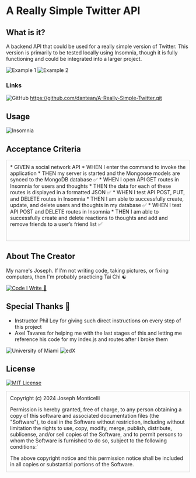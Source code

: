 # A Really Simple Twitter API

## What is it?

A backend API that could be used for a really simple version of Twitter. This version is primarily to be tested locally using Insomnia, though it is fully functioning and could be integrated into a larger project. 

![Example 1](/assets/ss1.png)
![Example 2](/assets/ss2.png)



### Links

![GitHub](https://img.shields.io/badge/github-%23121011.svg?style=for-the-badge&logo=github&logoColor=white) https://github.com/dantean/A-Really-Simple-Twitter.git

## Usage

![Insomnia](https://img.shields.io/badge/Insomnia-black?style=for-the-badge&logo=insomnia&logoColor=5849BE)


## Acceptance Criteria

<div style="overflow-y: scroll; height: 200px; border: 1px solid #ccc; 
padding: 10px;">
* GIVEN a social network API
* WHEN I enter the command to invoke the application 
* THEN my server is started and the Mongoose models are synced to the MongoDB database ✅
* WHEN I open API GET routes in Insomnia for users and thoughts
* THEN the data for each of these routes is displayed in a formatted JSON ✅
* WHEN I test API POST, PUT, and DELETE routes in Insomnia
* THEN I am able to successfully create, update, and delete users and thoughts in my database ✅
* WHEN I test API POST and DELETE routes in Insomnia
* THEN I am able to successfully create and delete reactions to thoughts and add and remove friends to a user’s friend list ✅
</div>

## About The Creator

My name's Joseph. If I'm not writing code, taking pictures, or fixing computers, then I'm probably practicing Tai Chi ☯️

<a href="http://github.com/dantean">![Code I Write](https://img.shields.io/badge/github-%23121011.svg?style=for-the-badge&logo=github&logoColor=white)
</a> <a href="http://www.dantean.dev">🚧</a>

## Special Thanks 🙏
 
* Instructor Phil Loy for giving such direct instructions on every step of this project
* Axel Tavares for helping me with the last stages of this and letting me reference his code for my index.js and routes after I broke them

![University of Miami](./assets/umlogo.png) ![edX](https://img.shields.io/badge/edX-%2302262B.svg?style=for-the-badge&logo=edX&logoColor=white)


## License

[![MIT License](https://img.shields.io/badge/License-MIT-yellow.svg)](./LICENSE) 

<div style="overflow-y: scroll; height: 200px; border: 1px solid #ccc; 
padding: 10px;">
Copyright (c) 2024 Joseph Monticelli

Permission is hereby granted, free of charge, to any person obtaining a copy
of this software and associated documentation files (the "Software"), to deal
in the Software without restriction, including without limitation the rights
to use, copy, modify, merge, publish, distribute, sublicense, and/or sell
copies of the Software, and to permit persons to whom the Software is
furnished to do so, subject to the following conditions:`

The above copyright notice and this permission notice shall be included in all
copies or substantial portions of the Software.

THE SOFTWARE IS PROVIDED "AS IS", WITHOUT WARRANTY OF ANY KIND, EXPRESS OR
IMPLIED, INCLUDING BUT NOT LIMITED TO THE WARRANTIES OF MERCHANTABILITY,
FITNESS FOR A PARTICULAR PURPOSE AND NONINFRINGEMENT. IN NO EVENT SHALL THE
AUTHORS OR COPYRIGHT HOLDERS BE LIABLE FOR ANY CLAIM, DAMAGES OR OTHER
LIABILITY, WHETHER IN AN ACTION OF CONTRACT, TORT OR OTHERWISE, ARISING FROM,
OUT OF OR IN CONNECTION WITH THE SOFTWARE OR THE USE OR OTHER DEALINGS IN THE
SOFTWARE.
</div>